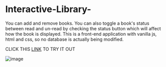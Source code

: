 # Interactive-Library-
You can add and remove books. You can also toggle a book's status between read and un-read by checking the status button which will affect how the book is displayed. This is a front-end application with vanilla js, html and css, so no database is actually being modified. 

CLICK THIS [LINK](https://macaroonforu.github.io/Interactive-Library-/) TO TRY IT OUT

![image](https://github.com/macaroonforu/Interactive-Library-/assets/121368271/84d5553e-31c0-486c-8fbe-53789d49ba22)



